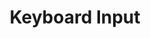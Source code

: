 ---
title: Keyboard Input
id: key-board-interaction
script: /examples/interaction/key-board-interaction.js
description: This interactive demonstrates how key board input can be used to add interactivity.
input: undefined
tags: undefined
weight: undefined
draft: undefined
---